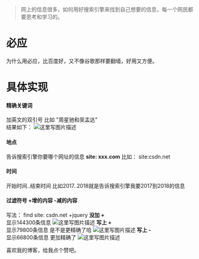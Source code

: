 > 网上的信息很多，如何用好搜索引擎来找到自己想要的信息，每一个网民都要思考和学习的。

# 必应  
为什么用必应，比百度好，又不像谷歌那样要翻墙，好用又方便。

# 具体实现

####  精确关键词 
加英文的双引号
比如 "周星驰和吴孟达"  
结果如下：
![这里写图片描述](https://img-blog.csdn.net/20180608160824380?watermark/2/text/aHR0cHM6Ly9ibG9nLmNzZG4ubmV0L1N0ZXBoZW5fX1d1/font/5a6L5L2T/fontsize/400/fill/I0JBQkFCMA==/dissolve/70)

#### 地点 
告诉搜索引擎你要哪个网址的信息
**site: xxx.com**
比如： site:csdn.net
#### 时间 
开始时间..结束时间
比如2017..2018就是告诉搜索引擎我要2017到2018的信息
#### 过滤符号 +增的内容  -减的内容
写法： find site: csdn.net  +jquery 
**没加 +**     
显示144300条信息
![这里写图片描述](https://img-blog.csdn.net/20180609142010891?watermark/2/text/aHR0cHM6Ly9ibG9nLmNzZG4ubmV0L1N0ZXBoZW5fX1d1/font/5a6L5L2T/fontsize/400/fill/I0JBQkFCMA==/dissolve/70)
**写上 +**   
显示79800条信息   是不是更精确了哈
![这里写图片描述](https://img-blog.csdn.net/20180609141839254?watermark/2/text/aHR0cHM6Ly9ibG9nLmNzZG4ubmV0L1N0ZXBoZW5fX1d1/font/5a6L5L2T/fontsize/400/fill/I0JBQkFCMA==/dissolve/70)
**写上 -**   
显示66800条信息  更加精确了
![这里写图片描述](https://img-blog.csdn.net/20180609142059773?watermark/2/text/aHR0cHM6Ly9ibG9nLmNzZG4ubmV0L1N0ZXBoZW5fX1d1/font/5a6L5L2T/fontsize/400/fill/I0JBQkFCMA==/dissolve/70)




喜欢我的博客，给我点个赞吧。
	